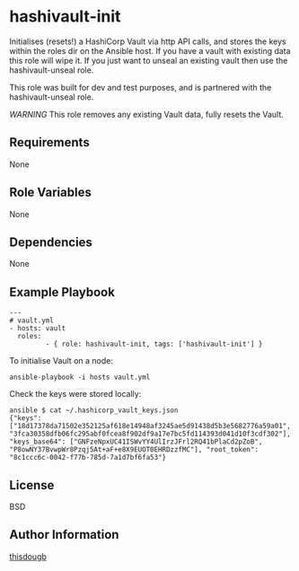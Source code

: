 # hashivault-init
Initialises (resets!) a HashiCorp Vault via http API calls, and stores the keys within the roles dir on the Ansible host.   If you have a vault with existing data this role will wipe it.    If you just want to unseal an existing vault then use the hashivault-unseal role.

This role was built for dev and test purposes, and is partnered with the hashivault-unseal role.

*WARNING* This role removes any existing Vault data, fully resets the Vault.

## Requirements
None

## Role Variables
None


## Dependencies
None

## Example Playbook
```
---
# vault.yml
- hosts: vault
  roles:
         - { role: hashivault-init, tags: ['hashivault-init'] }
```
To initialise Vault on a node:
```
ansible-playbook -i hosts vault.yml
```
Check the keys were stored locally:
```
ansible $ cat ~/.hashicorp_vault_keys.json 
{"keys": ["18d17378da71502e352125af618e14948af3245ae5d91438d5b3e5682776a59a01", "3fca30358dfb06fc295abf0fcea8f902df9a17e7bc5fd114393d041d10f3cdf302"], "keys_base64": ["GNFzeNpxUC41ISWvYY4UlIrzJFrl2RQ41bPlaCd2pZoB", "P8owNY37BvwpWr8Pzqj5At+aF+e8X9EUOT0EHRDzzfMC"], "root_token": "8c1ccc6c-0042-f77b-785d-7a1d7bf6fa53"}
```

## License
BSD

## Author Information
[thisdougb](https://github.com/thisdougb)
